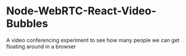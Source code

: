 # Node-WebRTC-React-Video-Bubbles
A video conferencing experiment to see how many people we can get floating around in a browser
